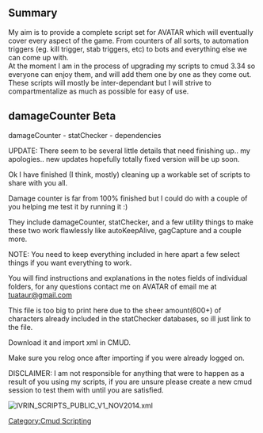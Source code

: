 ## Summary

My aim is to provide a complete script set for AVATAR which will
eventually cover every aspect of the game. From counters of all sorts,
to automation triggers (eg. kill trigger, stab triggers, etc) to bots
and everything else we can come up with.  
At the moment I am in the process of upgrading my scripts to cmud 3.34
so everyone can enjoy them, and will add them one by one as they come
out.  
These scripts will mostly be inter-dependant but I will strive to
compartmentalize as much as possible for easy of use.  

## damageCounter Beta

damageCounter - statChecker - dependencies

UPDATE: There seem to be several little details that need finishing up..
my apologies.. new updates hopefully totally fixed version will be up
soon.

Ok I have finished (I think, mostly) cleaning up a workable set of
scripts to share with you all.

Damage counter is far from 100% finished but I could do with a couple of
you helping me test it by running it :)

They include damageCounter, statChecker, and a few utility things to
make these two work flawlessly like autoKeepAlive, gagCapture and a
couple more.

NOTE: You need to keep everything included in here apart a few select
things if you want everything to work.

You will find instructions and explanations in the notes fields of
individual folders, for any questions contact me on AVATAR of email me
at tuataur@gmail.com

This file is too big to print here due to the sheer amount(600+) of
characters already included in the statChecker databases, so ill just
link to the file.

Download it and import xml in CMUD.

Make sure you relog once after importing if you were already logged on.

DISCLAIMER: I am not responsible for anything that were to happen as a
result of you using my scripts, if you are unsure please create a new
cmud session to test them with until you are satisfied.

![](IVRIN_SCRIPTS_PUBLIC_V1_NOV2014.xml‎ "IVRIN_SCRIPTS_PUBLIC_V1_NOV2014.xml‎")

[Category:Cmud Scripting](Category:Cmud_Scripting "wikilink")
